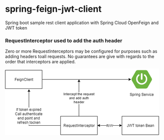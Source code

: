 # spring-feign-jwt-client
Spring boot sample rest client application with Spring Cloud OpenFeign and JWT token

### RequestInterceptor used to add the auth header
Zero or more RequestInterceptors may be configured for purposes such as adding headers toall requests. 
No guarantees are give with regards to the order that interceptors are applied.


![Architectural overview](spring-feign-jwt-client.png)